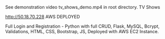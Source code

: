 See demonstration video tv_shows_demo.mp4 in root directory.
TV Shows

http://50.18.70.228 AWS DEPLOYED

Full Login and Registration - Python with full CRUD, Flask, MySQL, Bcrypt, Validations, HTML, CSS, Bootstrap, JS, Deployed with AWS EC2 Instance.
